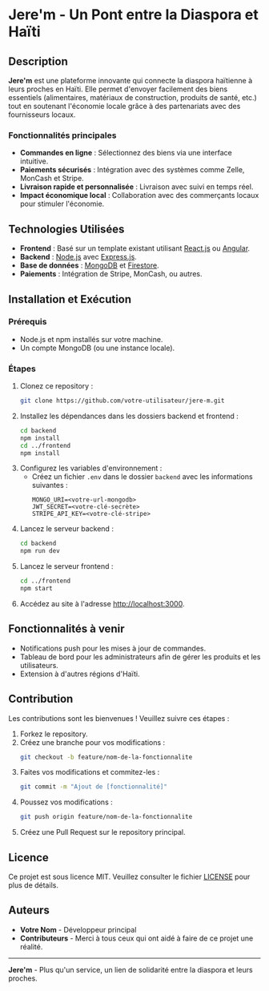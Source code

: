 # Jere'm - Un Pont entre la Diaspora et Haïti

## Description
**Jere'm** est une plateforme innovante qui connecte la diaspora haïtienne à leurs proches en Haïti. Elle permet d'envoyer facilement des biens essentiels (alimentaires, matériaux de construction, produits de santé, etc.) tout en soutenant l'économie locale grâce à des partenariats avec des fournisseurs locaux. 

### Fonctionnalités principales
- **Commandes en ligne** : Sélectionnez des biens via une interface intuitive.
- **Paiements sécurisés** : Intégration avec des systèmes comme Zelle, MonCash et Stripe.
- **Livraison rapide et personnalisée** : Livraison avec suivi en temps réel.
- **Impact économique local** : Collaboration avec des commerçants locaux pour stimuler l'économie.

## Technologies Utilisées
- **Frontend** : Basé sur un template existant utilisant [React.js](https://react.dev) ou [Angular](https://angular.io).
- **Backend** : [Node.js](https://nodejs.org) avec [Express.js](https://expressjs.com).
- **Base de données** : [MongoDB](https://www.mongodb.com) et [Firestore](https://firebase.google.com/products/firestore).
- **Paiements** : Intégration de Stripe, MonCash, ou autres.

## Installation et Exécution
### Prérequis
- Node.js et npm installés sur votre machine.
- Un compte MongoDB (ou une instance locale).

### Étapes
1. Clonez ce repository :
   ```bash
   git clone https://github.com/votre-utilisateur/jere-m.git
   ```
2. Installez les dépendances dans les dossiers backend et frontend :
   ```bash
   cd backend
   npm install
   cd ../frontend
   npm install
   ```
3. Configurez les variables d'environnement :
   - Créez un fichier `.env` dans le dossier `backend` avec les informations suivantes :
     ```env
     MONGO_URI=<votre-url-mongodb>
     JWT_SECRET=<votre-clé-secrète>
     STRIPE_API_KEY=<votre-clé-stripe>
     ```
4. Lancez le serveur backend :
   ```bash
   cd backend
   npm run dev
   ```
5. Lancez le serveur frontend :
   ```bash
   cd ../frontend
   npm start
   ```
6. Accédez au site à l'adresse [http://localhost:3000](http://localhost:3000).

## Fonctionnalités à venir
- Notifications push pour les mises à jour de commandes.
- Tableau de bord pour les administrateurs afin de gérer les produits et les utilisateurs.
- Extension à d'autres régions d'Haïti.

## Contribution
Les contributions sont les bienvenues ! Veuillez suivre ces étapes :
1. Forkez le repository.
2. Créez une branche pour vos modifications :
   ```bash
   git checkout -b feature/nom-de-la-fonctionnalite
   ```
3. Faites vos modifications et commitez-les :
   ```bash
   git commit -m "Ajout de [fonctionnalité]"
   ```
4. Poussez vos modifications :
   ```bash
   git push origin feature/nom-de-la-fonctionnalite
   ```
5. Créez une Pull Request sur le repository principal.

## Licence
Ce projet est sous licence MIT. Veuillez consulter le fichier [LICENSE](LICENSE) pour plus de détails.

## Auteurs
- **Votre Nom** - Développeur principal
- **Contributeurs** - Merci à tous ceux qui ont aidé à faire de ce projet une réalité.

---
**Jere'm** - Plus qu'un service, un lien de solidarité entre la diaspora et leurs proches.

